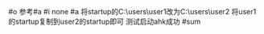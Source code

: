 #o
参考#a
#i
none
#a
将startup的C:\users\user1改为C:\users\user2
将user1的startup复制到user2的startup即可
测试启动ahk成功
#sum
